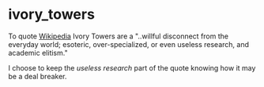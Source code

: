 ivory_towers
============

To quote [Wikipedia][wiki_ivory] Ivory Towers are a "..willful disconnect from the everyday world; esoteric, over-specialized, or even useless research, and academic elitism." 

I choose to keep the _useless research_ part of the quote knowing how it may be a deal breaker.

[wiki_ivory]: http://en.wikipedia.org/wiki/Ivory_tower